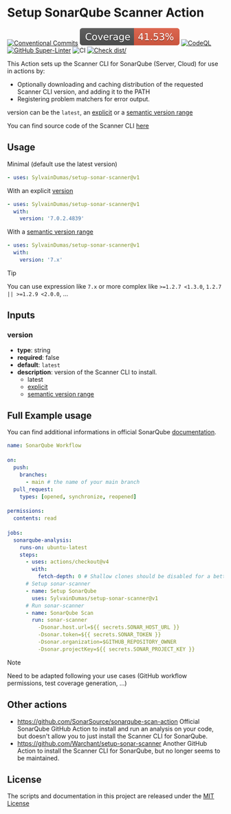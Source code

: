 # Setup SonarQube Scanner Action

[![Conventional Commits](https://img.shields.io/badge/Conventional%20Commits-1.0.0-yellow.svg)](https://conventionalcommits.org)
[![Coverage](./badges/coverage.svg)](./badges/coverage.svg)
[![CodeQL](https://github.com/SylvainDumas/setup-sonar-scanner/actions/workflows/github-code-scanning/codeql/badge.svg)](https://github.com/SylvainDumas/setup-sonar-scanner/actions/workflows/github-code-scanning/codeql)
[![GitHub Super-Linter](https://github.com/SylvainDumas/setup-sonar-scanner/actions/workflows/linter.yml/badge.svg)](https://github.com/super-linter/super-linter)
![CI](https://github.com/SylvainDumas/setup-sonar-scanner/actions/workflows/ci.yml/badge.svg)
[![Check dist/](https://github.com/SylvainDumas/setup-sonar-scanner/actions/workflows/check-dist.yml/badge.svg)](https://github.com/SylvainDumas/setup-sonar-scanner/actions/workflows/check-dist.yml)

This Action sets up the Scanner CLI for SonarQube (Server, Cloud) for use in
actions by:

- Optionally downloading and caching distribution of the requested Scanner CLI
  version, and adding it to the PATH
- Registering problem matchers for error output.

version can be the `latest`, an
[explicit](https://github.com/SonarSource/sonar-scanner-cli/releases) or a
[semantic version range](https://github.com/npm/node-semver?tab=readme-ov-file#versions)

You can find source code of the Scanner CLI
[here](https://github.com/SonarSource/sonar-scanner-cli)

## Usage

Minimal (default use the latest version)

```yml
- uses: SylvainDumas/setup-sonar-scanner@v1
```

With an explicit
[version](https://github.com/SonarSource/sonar-scanner-cli/releases)

```yml
- uses: SylvainDumas/setup-sonar-scanner@v1
  with:
    version: '7.0.2.4839'
```

With a
[semantic version range](https://github.com/npm/node-semver?tab=readme-ov-file#versions)

```yml
- uses: SylvainDumas/setup-sonar-scanner@v1
  with:
    version: '7.x'
```

> [!TIP]
>
> You can use expression like `7.x` or more complex like `>=1.2.7 <1.3.0`,
> `1.2.7 || >=1.2.9 <2.0.0`, ...

## Inputs

### version

- **type**: string
- **required**: false
- **default**: `latest`
- **description**: version of the Scanner CLI to install.
  - latest
  - [explicit](https://github.com/SonarSource/sonar-scanner-cli/releases)
  - [semantic version range](https://github.com/npm/node-semver?tab=readme-ov-file#versions)

## Full Example usage

You can find additional informations in official SonarQube
[documentation](https://docs.sonarsource.com/sonarqube-server/latest/devops-platform-integration/github-integration/adding-analysis-to-github-actions-workflow/).

<!-- prettier-ignore-start -->

```yaml
name: SonarQube Workflow

on:
  push:
    branches:
      - main # the name of your main branch
  pull_request:
    types: [opened, synchronize, reopened]

permissions:
  contents: read

jobs:
  sonarqube-analysis:
    runs-on: ubuntu-latest
    steps:
      - uses: actions/checkout@v4
        with:
          fetch-depth: 0 # Shallow clones should be disabled for a better relevancy of analysis
      # Setup sonar-scanner
      - name: Setup SonarQube
        uses: SylvainDumas/setup-sonar-scanner@v1
      # Run sonar-scanner
      - name: SonarQube Scan
        run: sonar-scanner
          -Dsonar.host.url=${{ secrets.SONAR_HOST_URL }}
          -Dsonar.token=${{ secrets.SONAR_TOKEN }}
          -Dsonar.organization=$GITHUB_REPOSITORY_OWNER
          -Dsonar.projectKey=${{ secrets.SONAR_PROJECT_KEY }}
```

<!-- prettier-ignore-end -->

> [!NOTE]
>
> Need to be adapted following your use cases (GitHub workflow permissions, test
> coverage generation, ...)

## Other actions

- <https://github.com/SonarSource/sonarqube-scan-action> Official SonarQube
  GitHub Action to install and run an analysis on your code, but doesn't allow
  you to just install the Scanner CLI for SonarQube.
- <https://github.com/Warchant/setup-sonar-scanner> Another GitHub Action to
  install the Scanner CLI for SonarQube, but no longer seems to be maintained.

## License

The scripts and documentation in this project are released under the
[MIT License](LICENSE)
